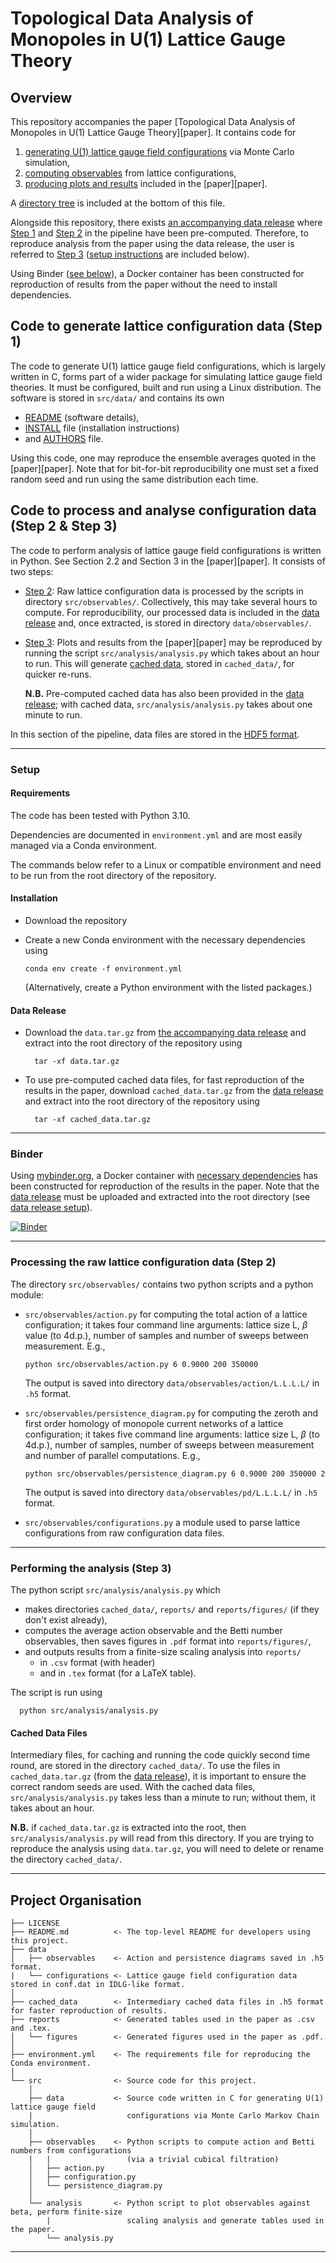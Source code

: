 # Topological Data Analysis of Monopoles in U(1) Lattice Gauge Theory

## Overview

This repository accompanies the paper [Topological Data Analysis of Monopoles in U(1) Lattice Gauge Theory][paper]. It contains code for

1. [generating U(1) lattice gauge field configurations][step_1] via Monte Carlo simulation, 
2. [computing observables][step_2] from lattice configurations, 
3. [producing plots and results][step_3] included in the [paper][paper].

A [directory tree](#project-organisation) is included at the bottom of this file.

Alongside this repository, there exists [an accompanying data release][data] where [Step 1][step_1] and [Step 2][step_2] in the pipeline have been pre-computed. Therefore, to reproduce analysis from the paper using the data release, the user is referred to [Step 3][step_3] ([setup instructions](#setup) are included below).

Using Binder ([see below](#binder)), a Docker container has been constructed for reproduction of results from the paper without the need to install dependencies.

## Code to generate lattice configuration data (Step 1)

The code to generate U(1) lattice gauge field configurations, which is largely written in C, forms part of a wider package for simulating lattice gauge field theories. It must be configured, built and run using a Linux distribution. The software is stored in `src/data/` and contains its own

* [README][mc_README] (software details),
* [INSTALL][mc_INSTALL] file (installation instructions)
* and [AUTHORS][mc_AUTHORS] file.

Using this code, one may reproduce the ensemble averages quoted in the [paper][paper]. Note that for bit-for-bit reproducibility one must set a fixed random seed and run using the same distribution each time.

## Code to process and analyse configuration data (Step 2 & Step 3)

The code to perform analysis of lattice gauge field configurations is written in Python. See Section 2.2 and Section 3 in the [paper][paper]. It consists of two steps:

* [Step 2][step_2]: Raw lattice configuration data is processed by the scripts in directory `src/observables/`. Collectively, this may take several hours to compute. For reproducibility, our processed data is included in the [data release][data] and, once extracted, is stored in directory `data/observables/`.
* [Step 3][step_3]: Plots and results from the [paper][paper] may be reproduced by running the script `src/analysis/analysis.py` which takes about an hour to run. This will generate [cached data](#cached-data-files), stored in `cached_data/`, for quicker re-runs. 
  
  **N.B.** Pre-computed cached data has also been provided in the [data release][data]; with cached data, `src/analysis/analysis.py` takes about one minute to run.

In this section of the pipeline, data files are stored in the [HDF5 format][hdf5].

---

### Setup

#### Requirements

The code has been tested with Python 3.10. 

Dependencies are documented in `environment.yml` and are most easily managed via a Conda environment. 

The commands below refer to a Linux or compatible environment and need to be run from the root directory of the repository.

#### Installation

* Download the repository
* Create a new Conda environment with the necessary dependencies using

      conda env create -f environment.yml
    (Alternatively, create a Python environment with the listed packages.)

#### Data Release

* Download the `data.tar.gz` from [the accompanying data release][data] and extract into the root directory of the repository using

        tar -xf data.tar.gz
* To use pre-computed cached data files, for fast reproduction of the results in the paper, download `cached_data.tar.gz` from the [data release][data] and extract into the root directory of the repository using

        tar -xf cached_data.tar.gz

---

### Binder

Using [mybinder.org][binder], a Docker container with [necessary dependencies](#requirements) has been constructed for reproduction of the results in the paper. Note that the [data release][data] must be uploaded and extracted into the root directory (see [data release setup](#data-release)).

[![Binder](https://mybinder.org/badge_logo.svg)](https://mybinder.org/v2/gh/xavier-crean/comp_u1_mon_tda.git/HEAD)

---

### Processing the raw lattice configuration data (Step 2)

The directory `src/observables/` contains two python scripts and a python module:

* `src/observables/action.py` for computing the total action of a lattice configuration; it takes four command line arguments: lattice size L, $\beta$ value (to 4d.p.), number of samples and number of sweeps between measurement. E.g.,

      python src/observables/action.py 6 0.9000 200 350000
    The output is saved into directory `data/observables/action/L.L.L.L/` in `.h5` format.
* `src/observables/persistence_diagram.py` for computing the zeroth and first order homology of monopole current networks of a lattice configuration; it takes five command line arguments: lattice size L, $\beta$ (to 4d.p.), number of samples, number of sweeps between measurement and number of parallel computations. E.g.,

      python src/observables/persistence_diagram.py 6 0.9000 200 350000 2
    The output is saved into directory `data/observables/pd/L.L.L.L/` in `.h5` format.
* `src/observables/configurations.py` a module used to parse lattice configurations from raw configuration data files.

---

### Performing the analysis (Step 3)

The python script `src/analysis/analysis.py` which

* makes directories `cached_data/`, `reports/` and `reports/figures/` (if they don't exist already),
* computes the average action observable and the Betti number observables, then saves figures in `.pdf` format into `reports/figures/`,
* and outputs results from a finite-size scaling analysis into `reports/`
  * in `.csv` format (with header)
  * and in `.tex` format (for a LaTeX table).

The script is run using

      python src/analysis/analysis.py

#### Cached Data Files

Intermediary files, for caching and running the code quickly second time round, are stored in the directory `cached_data/`. To use the files in `cached_data.tar.gz` (from the [data release][data]), it is important to ensure the correct random seeds are used. With the cached data files, `src/analysis/analysis.py` takes less than a minute to run; without them, it takes about an hour.

**N.B.** if `cached_data.tar.gz` is extracted into the root, then `src/analysis/analysis.py` will read from this directory. If you are trying to reproduce the analysis using `data.tar.gz`, you will need to delete or rename the directory `cached_data/`.

---

## Project Organisation

    ├── LICENSE
    ├── README.md          <- The top-level README for developers using this project.
    ├── data
    │   ├── observables    <- Action and persistence diagrams saved in .h5 format.
    |   └── configurations <- Lattice gauge field configuration data stored in conf.dat in IDLG-like format.
    │
    ├── cached_data        <- Intermediary cached data files in .h5 format for faster reproduction of results.
    ├── reports            <- Generated tables used in the paper as .csv and .tex.
    │   └── figures        <- Generated figures used in the paper as .pdf.
    │
    ├── environment.yml    <- The requirements file for reproducing the Conda environment.
    │                         
    └── src                <- Source code for this project.
        │
        ├── data           <- Source code written in C for generating U(1) lattice gauge field 
        |                     configurations via Monte Carlo Markov Chain simulation.
        │
        ├── observables    <- Python scripts to compute action and Betti numbers from configurations
        |   |                 (via a trivial cubical filtration)
        │   ├── action.py
        │   ├── configuration.py
        │   └── persistence_diagram.py   
        │
        └── analysis       <- Python script to plot observables against beta, perform finite-size 
            |                 scaling analysis and generate tables used in the paper.                    
            └── analysis.py
---

[data]: 
[paper]: 
[mc_README]: src/data/README
[mc_AUTHORS]: src/data/AUTHORS
[mc_install]: src/data/INSTALL
[binder]: https://mybinder.org/
[hdf5]: https://www.hdfgroup.org/solutions/hdf5
[step_1]: #code-to-generate-lattice-configuration-data-step-1
[step_2]: #processing-the-raw-lattice-configuration-data-step-2
[step_3]: #performing-the-analysis-step-3
